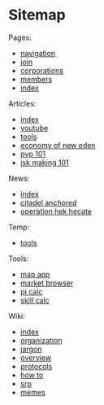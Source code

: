 # Sitemap

Pages:
- [navigation](/navigation.md)
- [join](/join.md)
- [corporations](/corporations.md)
- [members](/members.md)
- [index](/index.md)

Articles:
- [index](/articles/index.md)
- [youtube](/articles/youtube.md)
- [tools](/articles/tools.md)
- [economy of new eden](/articles/economy_of_new_eden.md)
- [pvp 101](/articles/pvp_101.md)
- [isk making 101](/articles/isk_making_101.md)

News:
- [index](/news/index.md)
- [citadel anchored](/news/citadel_anchored.md)
- [operation hek hecate](/news/operation_hek_hecate.md)

Temp:
- [tools](/temp/tools.md)

Tools:
- [map app](/tools/map_app.md)
- [market browser](/tools/market_browser.md)
- [pi calc](/tools/pi_calc.md)
- [skill calc](/tools/skill_calc.md)

Wiki:
- [index](/wiki/index.md)
- [organization](/wiki/organization.md)
- [jargon](/wiki/jargon.md)
- [overview](/wiki/overview.md)
- [protocols](/wiki/protocols.md)
- [how to](/wiki/how_to.md)
- [srp](/wiki/srp.md)
- [memes](/wiki/memes.md)

